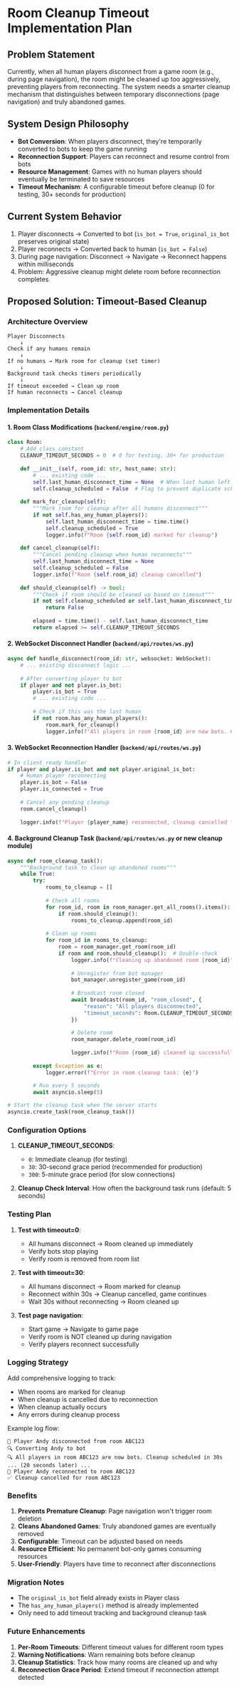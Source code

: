 # Room Cleanup Timeout Implementation Plan

## Problem Statement
Currently, when all human players disconnect from a game room (e.g., during page navigation), the room might be cleaned up too aggressively, preventing players from reconnecting. The system needs a smarter cleanup mechanism that distinguishes between temporary disconnections (page navigation) and truly abandoned games.

## System Design Philosophy
- **Bot Conversion**: When players disconnect, they're temporarily converted to bots to keep the game running
- **Reconnection Support**: Players can reconnect and resume control from bots
- **Resource Management**: Games with no human players should eventually be terminated to save resources
- **Timeout Mechanism**: A configurable timeout before cleanup (0 for testing, 30+ seconds for production)

## Current System Behavior
1. Player disconnects → Converted to bot (`is_bot = True`, `original_is_bot` preserves original state)
2. Player reconnects → Converted back to human (`is_bot = False`)
3. During page navigation: Disconnect → Navigate → Reconnect happens within milliseconds
4. Problem: Aggressive cleanup might delete room before reconnection completes

## Proposed Solution: Timeout-Based Cleanup

### Architecture Overview
```
Player Disconnects
    ↓
Check if any humans remain
    ↓
If no humans → Mark room for cleanup (set timer)
    ↓
Background task checks timers periodically
    ↓
If timeout exceeded → Clean up room
If human reconnects → Cancel cleanup
```

### Implementation Details

#### 1. Room Class Modifications (`backend/engine/room.py`)

```python
class Room:
    # Add class constant
    CLEANUP_TIMEOUT_SECONDS = 0  # 0 for testing, 30+ for production
    
    def __init__(self, room_id: str, host_name: str):
        # ... existing code ...
        self.last_human_disconnect_time = None  # When last human left
        self.cleanup_scheduled = False  # Flag to prevent duplicate scheduling
    
    def mark_for_cleanup(self):
        """Mark room for cleanup after all humans disconnect"""
        if not self.has_any_human_players():
            self.last_human_disconnect_time = time.time()
            self.cleanup_scheduled = True
            logger.info(f"Room {self.room_id} marked for cleanup")
    
    def cancel_cleanup(self):
        """Cancel pending cleanup when human reconnects"""
        self.last_human_disconnect_time = None
        self.cleanup_scheduled = False
        logger.info(f"Room {self.room_id} cleanup cancelled")
    
    def should_cleanup(self) -> bool:
        """Check if room should be cleaned up based on timeout"""
        if not self.cleanup_scheduled or self.last_human_disconnect_time is None:
            return False
        
        elapsed = time.time() - self.last_human_disconnect_time
        return elapsed >= self.CLEANUP_TIMEOUT_SECONDS
```

#### 2. WebSocket Disconnect Handler (`backend/api/routes/ws.py`)

```python
async def handle_disconnect(room_id: str, websocket: WebSocket):
    # ... existing disconnect logic ...
    
    # After converting player to bot
    if player and not player.is_bot:
        player.is_bot = True
        # ... existing code ...
        
        # Check if this was the last human
        if not room.has_any_human_players():
            room.mark_for_cleanup()
            logger.info(f"All players in room {room_id} are now bots. Cleanup scheduled in {Room.CLEANUP_TIMEOUT_SECONDS}s")
```

#### 3. WebSocket Reconnection Handler (`backend/api/routes/ws.py`)

```python
# In client_ready handler
if player and player.is_bot and not player.original_is_bot:
    # Human player reconnecting
    player.is_bot = False
    player.is_connected = True
    
    # Cancel any pending cleanup
    room.cancel_cleanup()
    
    logger.info(f"Player {player_name} reconnected, cleanup cancelled for room {room_id}")
```

#### 4. Background Cleanup Task (`backend/api/routes/ws.py` or new cleanup module)

```python
async def room_cleanup_task():
    """Background task to clean up abandoned rooms"""
    while True:
        try:
            rooms_to_cleanup = []
            
            # Check all rooms
            for room_id, room in room_manager.get_all_rooms().items():
                if room.should_cleanup():
                    rooms_to_cleanup.append(room_id)
            
            # Clean up rooms
            for room_id in rooms_to_cleanup:
                room = room_manager.get_room(room_id)
                if room and room.should_cleanup():  # Double-check
                    logger.info(f"Cleaning up abandoned room {room_id}")
                    
                    # Unregister from bot manager
                    bot_manager.unregister_game(room_id)
                    
                    # Broadcast room closed
                    await broadcast(room_id, "room_closed", {
                        "reason": "All players disconnected",
                        "timeout_seconds": Room.CLEANUP_TIMEOUT_SECONDS
                    })
                    
                    # Delete room
                    room_manager.delete_room(room_id)
                    
                    logger.info(f"Room {room_id} cleaned up successfully")
            
        except Exception as e:
            logger.error(f"Error in room cleanup task: {e}")
        
        # Run every 5 seconds
        await asyncio.sleep(5)

# Start the cleanup task when the server starts
asyncio.create_task(room_cleanup_task())
```

### Configuration Options

1. **CLEANUP_TIMEOUT_SECONDS**:
   - `0`: Immediate cleanup (for testing)
   - `30`: 30-second grace period (recommended for production)
   - `300`: 5-minute grace period (for slow connections)

2. **Cleanup Check Interval**: How often the background task runs (default: 5 seconds)

### Testing Plan

1. **Test with timeout=0**:
   - All humans disconnect → Room cleaned up immediately
   - Verify bots stop playing
   - Verify room is removed from room list

2. **Test with timeout=30**:
   - All humans disconnect → Room marked for cleanup
   - Reconnect within 30s → Cleanup cancelled, game continues
   - Wait 30s without reconnecting → Room cleaned up

3. **Test page navigation**:
   - Start game → Navigate to game page
   - Verify room is NOT cleaned up during navigation
   - Verify players reconnect successfully

### Logging Strategy

Add comprehensive logging to track:
- When rooms are marked for cleanup
- When cleanup is cancelled due to reconnection
- When cleanup actually occurs
- Any errors during cleanup process

Example log flow:
```
🔌 Player Andy disconnected from room ABC123
🔍 Converting Andy to bot
🔍 All players in room ABC123 are now bots. Cleanup scheduled in 30s
... (20 seconds later) ...
🔗 Player Andy reconnected to room ABC123
✅ Cleanup cancelled for room ABC123
```

### Benefits

1. **Prevents Premature Cleanup**: Page navigation won't trigger room deletion
2. **Cleans Abandoned Games**: Truly abandoned games are eventually removed
3. **Configurable**: Timeout can be adjusted based on needs
4. **Resource Efficient**: No permanent bot-only games consuming resources
5. **User-Friendly**: Players have time to reconnect after disconnections

### Migration Notes

- The `original_is_bot` field already exists in Player class
- The `has_any_human_players()` method is already implemented
- Only need to add timeout tracking and background cleanup task

### Future Enhancements

1. **Per-Room Timeouts**: Different timeout values for different room types
2. **Warning Notifications**: Warn remaining bots before cleanup
3. **Cleanup Statistics**: Track how many rooms are cleaned up and why
4. **Reconnection Grace Period**: Extend timeout if reconnection attempt detected
